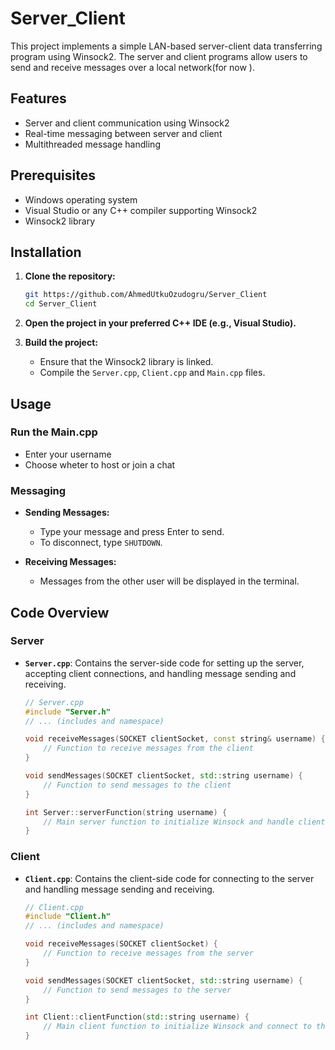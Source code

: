 

# Server_Client

This project implements a simple LAN-based server-client data transferring program using Winsock2. The server and client programs allow users to send and receive messages over a local network(for now ).

## Features

- Server and client communication using Winsock2
- Real-time messaging between server and client
- Multithreaded message handling

## Prerequisites

- Windows operating system
- Visual Studio or any C++ compiler supporting Winsock2
- Winsock2 library

## Installation

1. **Clone the repository:**

    ```bash
    git https://github.com/AhmedUtkuOzudogru/Server_Client
    cd Server_Client
    ```

2. **Open the project in your preferred C++ IDE (e.g., Visual Studio).**

3. **Build the project:**
    - Ensure that the Winsock2 library is linked.
    - Compile the `Server.cpp`, `Client.cpp` and  `Main.cpp` files.

## Usage
### Run the Main.cpp
- Enter your username
- Choose wheter to host or join a chat
  
### Messaging

- **Sending Messages:**
  - Type your message and press Enter to send.
  - To disconnect, type `SHUTDOWN`.

- **Receiving Messages:**
  - Messages from the other user will be displayed in the terminal.

## Code Overview

### Server

- **`Server.cpp`**: Contains the server-side code for setting up the server, accepting client connections, and handling message sending and receiving.

    ```cpp
    // Server.cpp
    #include "Server.h"
    // ... (includes and namespace)
    
    void receiveMessages(SOCKET clientSocket, const string& username) {
        // Function to receive messages from the client
    }

    void sendMessages(SOCKET clientSocket, std::string username) {
        // Function to send messages to the client
    }

    int Server::serverFunction(string username) {
        // Main server function to initialize Winsock and handle client connections
    }
    ```

### Client

- **`Client.cpp`**: Contains the client-side code for connecting to the server and handling message sending and receiving.

    ```cpp
    // Client.cpp
    #include "Client.h"
    // ... (includes and namespace)
    
    void receiveMessages(SOCKET clientSocket) {
        // Function to receive messages from the server
    }

    void sendMessages(SOCKET clientSocket, std::string username) {
        // Function to send messages to the server
    }

    int Client::clientFunction(std::string username) {
        // Main client function to initialize Winsock and connect to the server
    }
    ```
